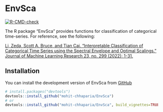 
<!-- README.md is generated from README.Rmd. Please edit that file -->

# EnvSca

<!-- badges: start -->

[![R-CMD-check](https://github.com/mohit-chhaparia/EnvSca/actions/workflows/R-CMD-check.yaml/badge.svg)](https://github.com/mohit-chhaparia/EnvSca/actions/workflows/R-CMD-check.yaml)

<!-- badges: end -->

The R package “EnvSca” provides functions for classification of
categorical time-series. For reference, see the following:

[Li, Zeda, Scott A. Bruce, and Tian Cai. “Interpretable Classification
of Categorical Time Series using the Spectral Envelope and Optimal
Scalings.” Journal of Machine Learning Research 23, no. 299 (2022):
1-31.](https://jmlr.org/papers/v23/21-0369.html)

## Installation

You can install the development version of EnvSca from
[GitHub](https://github.com/mohit-chhaparia/EnvSca)

``` r
# install.packages("devtools")
devtools::install_github("mohit-chhaparia/EnvSca")
# or
devtools::install_github("mohit-chhaparia/EnvSca", build_vignettes=TRUE)
```
